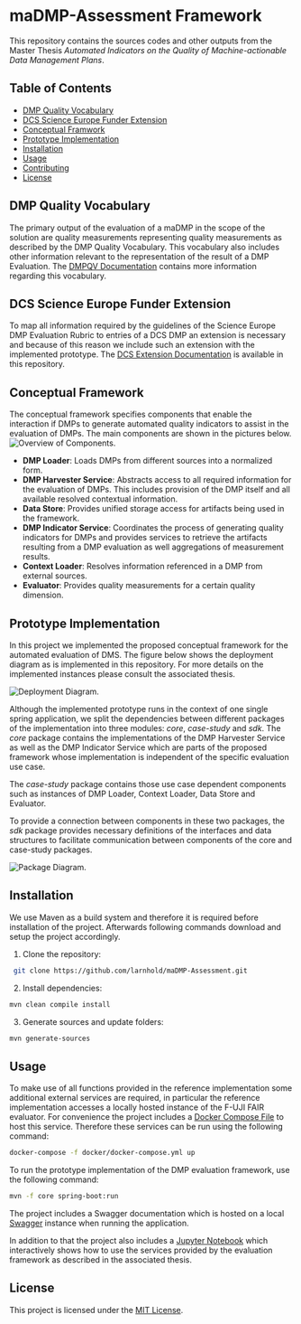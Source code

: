 # maDMP-Assessment Framework
This repository contains the sources codes and other outputs from the Master Thesis  *Automated Indicators on the Quality of Machine-actionable Data Management Plans*.

## Table of Contents
- [DMP Quality Vocabulary](#dmp-quality-vocabulary)
- [DCS Science Europe Funder Extension](#dmp-quality-vocabulary)
- [Conceptual Framwork](#conceptual-framework)
- [Prototype Implementation](#prototype-implementation)
- [Installation](#installation)
- [Usage](#usage)
- [Contributing](#contributing)
- [License](#license)

## DMP Quality Vocabulary
The primary output of the evaluation of a maDMP in the scope of the solution are quality measurements representing quality measurements as described by the DMP Quality Vocabulary. This vocabulary also includes other information relevant to the representation of the result of a DMP Evaluation. The [DMPQV Documentation](https://larnhold.github.io/maDMP-Assessment/dmpqv/index.html) contains more information regarding this vocabulary.

## DCS Science Europe Funder Extension
To map all information required by the guidelines of the Science Europe DMP Evaluation Rubric to entries of a DCS DMP an extension is necessary and because of this reason we include such an extension with the implemented prototype. The [DCS Extension Documentation](https://larnhold.github.io/maDMP-Assessment/science-europe-extension/index.html) is available in this repository.

## Conceptual Framework
The conceptual framework specifies components that enable the interaction if DMPs to generate automated quality indicators to assist in the evaluation of DMPs. The main components are shown in the pictures below.
![Overview of Components.](/assets/images/component-overview.png)

* **DMP Loader**: Loads DMPs from different sources into a normalized form.
* **DMP Harvester Service**: Abstracts access to all required information for the evaluation of DMPs. This includes provision of the DMP itself and all available resolved contextual information.
* **Data Store**: Provides unified storage access for artifacts being used in the framework.
* **DMP Indicator Service**: Coordinates the process of generating quality indicators for DMPs and provides services to retrieve the artifacts resulting from a DMP evaluation as well aggregations of measurement results.
* **Context Loader**: Resolves information referenced in a DMP from external sources.
* **Evaluator**: Provides quality measurements for a certain quality dimension.

## Prototype Implementation
In this project we implemented the proposed conceptual framework for the automated evaluation of DMS. The figure below shows the deployment diagram as is implemented in this repository. For more details on the implemented instances please consult the associated thesis.

![Deployment Diagram.](/assets/images/deployment-diagram.png)

Although the implemented prototype runs in the context of one single spring application,
we split the dependencies between different packages of the implementation into three
modules: _core_, _case-study_ and _sdk_. The _core_ package contains
the implementations of the DMP Harvester Service as well as the DMP Indicator
Service which are parts of the proposed framework whose implementation is independent
of the specific evaluation use case. 

The _case-study_ package contains those use case
dependent components such as instances of DMP Loader, Context Loader, Data Store
and Evaluator. 

To provide a connection between components in these two packages, the _sdk_ package provides necessary definitions of the interfaces and data structures to
facilitate communication between components of the core and case-study packages.

![Package Diagram.](/assets/images/package-diagram.png)

## Installation
We use Maven as a build system and therefore it is required before installation of the project. Afterwards following commands download and setup the project accordingly.

1. Clone the repository:
```bash
 git clone https://github.com/larnhold/maDMP-Assessment.git
```

2. Install dependencies:
```bash
mvn clean compile install
```

3. Generate sources and update folders:
```bash
mvn generate-sources 
```

## Usage
To make use of all functions provided in the reference implementation some additional external services are required, in particular the reference implementation accesses a locally hosted instance of the F-UJI FAIR evaluator. For convenience the project includes a [Docker Compose File](docker/docker-compose.yml) to host this service. 
Therefore these services can be run using the following command:
```bash
docker-compose -f docker/docker-compose.yml up
```

To run the prototype implementation of the DMP evaluation framework, use the following command:
```bash
mvn -f core spring-boot:run
```

The project includes a Swagger documentation which is hosted on a local [Swagger](http://localhost:8080/swagger-ui/index.html) instance when running the application.

In addition to that the project also includes a [Jupyter Notebook](scripts/evaluation.ipynb) which interactively shows how to use the services provided by the evaluation framework as described in the associated thesis.

## License
This project is licensed under the [MIT License](LICENSE).
